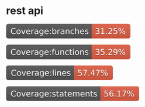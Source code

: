 # rest api

![alt text](./coverage/badge-branches.svg 'branches')

![alt text](./coverage/badge-functions.svg 'functions')

![alt text](./coverage/badge-lines.svg 'lines')

![alt text](./coverage/badge-statements.svg 'statements')

